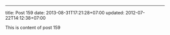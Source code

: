 ---
title: Post 159
date: 2013-08-31T17:21:28+07:00
updated: 2012-07-22T14:12:38+07:00

This is content of post 159